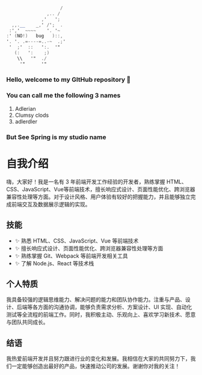 ```tes
                    / 
               ,.. /  
             ,'   ';  
  ,,.__    _,' /';  . 
 :','  ~~~~    '. '~  
:' (NO!)   bug   )::, 
'. '. .=----=..-~  .;'
 '  ;'  ::   ':.  '"  
   (:   ':    ;)      
    \\   '"  ./       
     '"      '"       
```


### Hello, welcome to my GItHub repository 👋

### You can call me the following 3 names
1. Adlerian
2. Clumsy clods
3. adlerdler

### But See Spring is my studio name
<!--
**adlerdler/adlerdler** is a ✨ _special_ ✨ repository because its `README.md` (this file) appears on your GitHub profile.

Here are some ideas to get you started:

- 🔭 I’m currently working on ...
- 🌱 I’m currently learning ...
- 👯 I’m looking to collaborate on ...
- 🤔 I’m looking for help with ...
- 💬 Ask me about ...
- 📫 How to reach me: ...
- 😄 Pronouns: ...
- ⚡ Fun fact: ...
-->

# 自我介绍

嗨，大家好！我是一名有 3 年前端开发工作经验的开发者，熟练掌握 HTML、CSS、JavaScript、Vue等前端技术，擅长响应式设计、页面性能优化、跨浏览器兼容性处理等方面。对于设计风格、用户体验有较好的把握能力，并且能够独立完成前端交互及数据展示逻辑的实现。

## 技能

- ✨ 熟悉 HTML、CSS、JavaScript、Vue 等前端技术
- ✨ 擅长响应式设计、页面性能优化、跨浏览器兼容性处理等方面
- ✨ 熟练掌握 Git、Webpack 等前端开发相关工具
- ✨ 了解 Node.js、React 等技术栈

## 个人特质

我具备较强的逻辑思维能力、解决问题的能力和团队协作能力。注重与产品、设计、后端等各方面的沟通协调，能够负责需求分析、方案设计、UI 实现、自动化测试等全流程的前端工作。同时，我积极主动、乐观向上、喜欢学习新技术、愿意与团队共同成长。

## 结语

我热爱前端开发并且努力跟进行业的变化和发展。我相信在大家的共同努力下，我们一定能够创造出最好的产品，快速推动公司的发展。谢谢你对我的关注！


